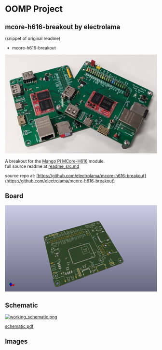 # OOMP Project  
## mcore-h616-breakout  by electrolama  
  
(snippet of original readme)  
  
- mcore-h616-breakout  
  
![assembled mcore-h616-breakout boards](https://github.com/electrolama/mcore-h616-breakout/blob/main/mcore-h616-test-board.jpg?raw=true)  
  
A breakout for the [Mango Pi MCore-H616](https://mangopi.org/mcoreh616) module.  
  full source readme at [readme_src.md](readme_src.md)  
  
source repo at: [https://github.com/electrolama/mcore-h616-breakout](https://github.com/electrolama/mcore-h616-breakout)  
## Board  
  
[![working_3d.png](working_3d_600.png)](working_3d.png)  
## Schematic  
  
[![working_schematic.png](working_schematic_600.png)](working_schematic.png)  
  
[schematic pdf](working_schematic.pdf)  
## Images  
